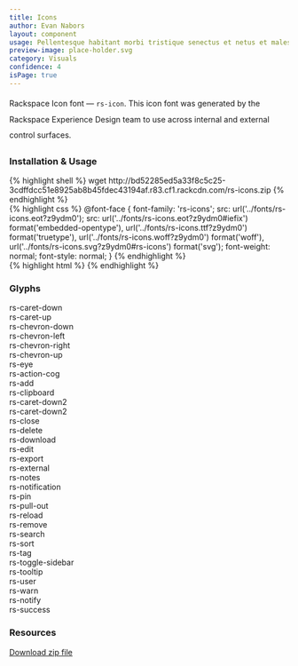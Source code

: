 ```yaml
---
title: Icons
author: Evan Nabors
layout: component
usage: Pellentesque habitant morbi tristique senectus et netus et malesuada fames ac turpis egestas. Integer elementum non erat ut ornare. Phasellus non massa tellus. Nam ut massa et nisi auctor aliquet ac sollicitudin risus. Maecenas non consequat ante. Nunc sapien odio, euismod at tortor sed, scelerisque vehicula leo. Pellentesque a molestie arcu.
preview-image: place-holder.svg
category: Visuals
confidence: 4
isPage: true
---
```


<div class="rs-row">
	<div class="span-9">
		<p style="line-height: 2em">Rackspace Icon font — <code>rs-icon</code>. This icon font was generated by the Rackspace Experience Design team to use across internal and external control surfaces. </p>
	</div>
</div>



<h3>Installation & Usage</h3>
<div class="rs-row">
	<div class="span-12">
{% highlight shell %}
wget http://bd52285ed5a33f8c5c25-3cdffdcc51e8925ab8b45fdec43194af.r83.cf1.rackcdn.com/rs-icons.zip
{% endhighlight %}		
	</div>
</div>
<div class="rs-row">
	<div class="span-12">
{% highlight css %}
@font-face {
    font-family: 'rs-icons';
    src:    url('../fonts/rs-icons.eot?z9ydm0');
    src:    url('../fonts/rs-icons.eot?z9ydm0#iefix') format('embedded-opentype'),
        url('../fonts/rs-icons.ttf?z9ydm0') format('truetype'),
        url('../fonts/rs-icons.woff?z9ydm0') format('woff'),
        url('../fonts/rs-icons.svg?z9ydm0#rs-icons') format('svg');
    font-weight: normal;
    font-style: normal;
}
{% endhighlight %}
	</div>
</div>
<div class="rs-row">
	<div class="span-12">
{% highlight html %}
<i class="rs-icon-name"></i>
{% endhighlight %}
	</div>
</div>


<h3>Glyphs</h3>

<div class="rs-row glyph-row">
	<div class="span-3">
		<i class="rs-caret-down glyph"></i>
        <span class="glyph-name">rs-caret-down</span>
	</div>
	<div class="span-3">
		<i class="rs-caret-up glyph"></i>
        <span class="glyph-name">rs-caret-up</span>
	</div>	
	<div class="span-3">
		<i class="rs-chevron-down glyph"></i>
        <span class="glyph-name">rs-chevron-down</span>
	</div>
	<div class="span-3">
		<i class="rs-chevron-left glyph"></i>
        <span class="glyph-name">rs-chevron-left</span>
	</div>
</div>
<div class="rs-row glyph-row">
	<div class="span-3">
		<i class="rs-chevron-right glyph"></i>
        <span class="glyph-name">rs-chevron-right</span>
	</div>
	<div class="span-3">
		<i class="rs-chevron-up glyph"></i>
        <span class="glyph-name">rs-chevron-up</span>
	</div>
	<div class="span-3">
		<i class="rs-eye glyph"></i>
        <span class="glyph-name">rs-eye</span>
	</div>
	<div class="span-3">
		<i class="rs-action-cog glyph"></i>
        <span class="glyph-name">rs-action-cog</span>
	</div>
</div>
<div class="rs-row glyph-row">
	<div class="span-3">
		<i class="rs-add glyph"></i>
        <span class="glyph-name">rs-add</span>
	</div>
	<div class="span-3">
		<i class="rs-clipboard glyph"></i>
        <span class="glyph-name">rs-clipboard</span>
	</div>
	<div class="span-3">
		<i class="rs-caret-down2 glyph"></i>
        <span class="glyph-name"> rs-caret-down2</span>
	</div>
	<div class="span-3">
		<i class="rs-caret-down2 glyph"></i>
        <span class="glyph-name"> rs-caret-down2</span>
	</div>
</div> 
<div class="rs-row glyph-row">
	<div class="span-3">
		<i class="rs-close glyph"></i>
        <span class="glyph-name">rs-close</span>
	</div>
	<div class="span-3">
		<i class="rs-delete glyph"></i>
        <span class="glyph-name">rs-delete</span>
	</div>
	<div class="span-3">
		<i class="rs-download glyph"></i>
        <span class="glyph-name">rs-download</span>
	</div>
	<div class="span-3">
		<i class="rs-edit glyph"></i>
        <span class="glyph-name">rs-edit</span>
	</div>
</div>
<div class="rs-row glyph-row">
	<div class="span-3">
		<i class="rs-export glyph"></i>
        <span class="glyph-name">rs-export</span>
	</div>
	<div class="span-3">
		<i class="rs-external glyph"></i>
        <span class="glyph-name">rs-external</span>
	</div>
	<div class="span-3">
		<i class="rs-notes glyph"></i>
        <span class="glyph-name">rs-notes</span>
	</div>
	<div class="span-3">
		<i class="rs-notification glyph"></i>
        <span class="glyph-name">rs-notification</span>
	</div>
</div>
<div class="rs-row glyph-row">
	<div class="span-3">
		<i class="rs-pin glyph"></i>
        <span class="glyph-name">rs-pin</span>
	</div>
	<div class="span-3">
		<i class="rs-pull-out glyph"></i>
        <span class="glyph-name">rs-pull-out</span>
	</div>
	<div class="span-3">
		<i class="rs-reload glyph"></i>
        <span class="glyph-name">rs-reload</span>
	</div>
	<div class="span-3">
		<i class="rs-remove glyph"></i>
        <span class="glyph-name">rs-remove</span>
	</div>
</div>
<div class="rs-row glyph-row">
	<div class="span-3">
		<i class="rs-search glyph"></i>
        <span class="glyph-name">rs-search</span>
	</div>
	<div class="span-3">
		<i class="rs-sort glyph"></i>
        <span class="glyph-name">rs-sort</span>
	</div>
	<div class="span-3">
		<i class="rs-tag glyph"></i>
        <span class="glyph-name">rs-tag</span>
	</div>
	<div class="span-3">
		<i class="rs-toggle-sidebar glyph"></i>
        <span class="glyph-name">rs-toggle-sidebar</span>
	</div>
</div>
<div class="rs-row glyph-row">
	<div class="span-3">
		<i class="rs-tooltip glyph"></i>
        <span class="glyph-name">rs-tooltip</span>
	</div>
	<div class="span-3">
		<i class="rs-user glyph"></i>
        <span class="glyph-name">rs-user</span>
	</div>
	<div class="span-3">
		<i class="rs-warn glyph"></i>
        <span class="glyph-name">rs-warn</span>
	</div>
	<div class="span-3">
		<i class="rs-notify glyph"></i>
        <span class="glyph-name">rs-notify</span>
	</div>
</div>
<div class="rs-row glyph-row">
	<div class="span-3">
		<i class="rs-success glyph"></i>
        <span class="glyph-name">rs-success</span>
	</div>
</div>

<h3>Resources</h3>

<span class="dl-resource"><a href="#"><i class="rs-download"></i>Download zip file</a></span>

<!--

<ul class="resource-list">
	<li><a href="#">Link to some resource here</a></li>
	<li><a href="#">Link to some resource here</a></li>
	<li><a href="#">Link to some resource here</a></li>
</ul>

<div class="rs-row">
	<div class="span-12 inform">
		<p>Note:the rs-icon font was generated using <a href="https://icomoon.io/app/">iconmoon app</a>. Source files and </p>
	</div>	
</div>

<div class="rs-row">
	<div class="span-12 warn">
		<p>Lorem ipsum dolor sit amet, consectetur adipiscing elit. Phasellus finibus odio vitae massa ultrices imperdiet. Phasellus in libero vitae est semper ultrices gravida at purus.</p>
	</div>	
</div>
<div class="rs-row">
	<div class="span-12 admonish">
		<p>Lorem ipsum dolor sit amet, consectetur adipiscing elit. Phasellus finibus odio vitae massa ultrices imperdiet. Phasellus in libero vitae est semper ultrices gravida at purus.</p>
	</div>	
</div>
-->